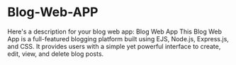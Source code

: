 # Blog-Web-APP
 Here's a description for your blog web app:  Blog Web App  This Blog Web App is a full-featured blogging platform built using EJS, Node.js, Express.js, and CSS. It provides users with a simple yet powerful interface to create, edit, view, and delete blog posts.

